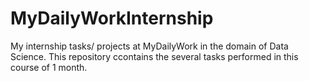 # MyDailyWorkInternship
My internship tasks/ projects at MyDailyWork in the domain of Data Science.
This repository ccontains the several tasks performed in this course of 1 month.
